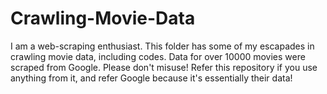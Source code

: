 # Crawling-Movie-Data
I am a web-scraping enthusiast. This folder has some of my escapades in crawling movie data, including codes. Data for over 10000 movies were scraped from Google. Please don't misuse! Refer this repository if you use anything from it, and refer Google because it's essentially their data!

